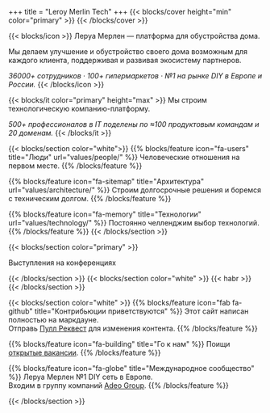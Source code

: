 +++
title = "Leroy Merlin Tech"
+++
{{< blocks/cover height="min" color="primary" >}}
{{< /blocks/cover >}} 

{{< blocks/icon >}}
Леруа Мерлен — платформа для обустройства дома.

Мы делаем улучшение и обустройство своего дома возможным для каждого клиента, поддерживая и развивая экосистему партнеров.

*36000+ сотрудников · 100+ гипермаркетов · №1 на рынке DIY в Европе и России.*
{{< /blocks/icon >}}

{{< blocks/it color="primary" height="max" >}}
Мы строим технологическую компанию-платформу.

*500+ профессионалов в IT поделены по ≈100 продуктовым командам и 20 доменам.*
{{< /blocks/it >}}

{{< blocks/section color="white">}}
{{% blocks/feature icon="fa-users" title="Люди" url="values/people/" %}}
Человеческие отношения на первом месте.
{{% /blocks/feature %}}

{{% blocks/feature icon="fa-sitemap" title="Архитектура" url="values/architecture/" %}}
Строим долгосрочные решения и боремся с техническим долгом.
{{% /blocks/feature %}}

{{% blocks/feature icon="fa-memory" title="Технологии" url="values/technology/" %}}
Постоянно челленджим выбор технологий.
{{% /blocks/feature %}}
{{< /blocks/section >}}

{{< blocks/section color="primary" >}}
<div class="col">
<p class="text-center h2 pb-4">Выступления на конференциях</p>
<div id="youmax" class="mt-4"></div>
</div>
{{< /blocks/section >}}
{{< blocks/section color="white" >}}
{{< habr >}}
{{< /blocks/section >}}

{{< blocks/section color="white" >}}
{{% blocks/feature icon="fab fa-github" title="Контрибьюции приветствуются" %}}
Этот сайт написан полностью на маркдауне. <br /> Отправь <a href="https://github.com/adeo/lmru--tech/pulls" target="_blank">Пулл Реквест</a> для изменения контента.
{{% /blocks/feature %}}

{{% blocks/feature icon="fa-building" title="Го к нам" %}}
Поищи <a href="https://hh.ru/search/vacancy?text=%D0%9B%D0%B5%D1%80%D1%83%D0%B0%20%D0%9C%D0%B5%D1%80%D0%BB%D0%B5%D0%BD&search_field=company_name&specialization=1" target="_blank">открытые вакансии</a>.
{{% /blocks/feature %}}

{{% blocks/feature icon="fa-globe" title="Международное сообщество" %}}
Леруа Мерлен №1 DIY сеть в Европе.<br />
Входим в группу компаний <a href="https://www.adeo.com/" target="_blank">Adeo Group</a>.
{{% /blocks/feature %}}

{{< /blocks/section >}}
